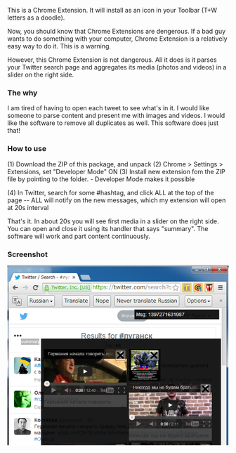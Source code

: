 
This is a Chrome Extension.  It will install as an icon in your Toolbar (T+W letters as a doodle).  

Now, you should know that Chrome Extensions are dengerous.  If a bad guy wants to do something with your computer, Chrome Extension is a relatively easy way to do it.  This is a warning.  

However, this Chrome Extension is not dangerous.  All it does is it parses your Twitter search page and aggregates its media (photos and videos) in a slider on the right side. 

### The why

I am tired of having to open each tweet to see what's in it.  I would like someone to parse content and present me with images and videos.  I would like the software to remove all duplicates as well. 
This software does just that!

### How to use

(1) Download the ZIP of this package, and unpack
(2) Chrome > Settings > Extensions,  set "Developer Mode" ON
(3) Install new extension fom the ZIP file by pointing to the folder. 
      - Developer Mode makes it possible

(4) In Twitter, search for some #hashtag, and click ALL at the top of the page
      -- ALL will notify on the new messages, which my extension will open at 20s interval

That's it. In about 20s you will see first media in a slider on the right side. You can open and close it using its handler that says "summary". 
The software will work and part content continuously. 


### Screenshot

<img src="https://github.com/maratishe/twooter/blob/master/screenshot.png?raw=true"/>